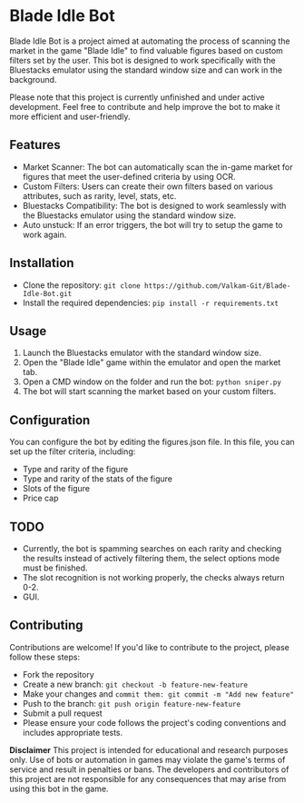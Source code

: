 # Blade Idle Bot

Blade Idle Bot is a project aimed at automating the process of scanning the market in the game "Blade Idle" to find valuable figures based on custom filters set by the user. This bot is designed to work specifically with the Bluestacks emulator using the standard window size and can work in the background.

Please note that this project is currently unfinished and under active development. Feel free to contribute and help improve the bot to make it more efficient and user-friendly.

## Features

- Market Scanner: The bot can automatically scan the in-game market for figures that meet the user-defined criteria by using OCR.
- Custom Filters: Users can create their own filters based on various attributes, such as rarity, level, stats, etc.
- Bluestacks Compatibility: The bot is designed to work seamlessly with the Bluestacks emulator using the standard window size.
- Auto unstuck: If an error triggers, the bot will try to setup the game to work again.

## Installation

- Clone the repository: ```git clone https://github.com/Valkam-Git/Blade-Idle-Bot.git```
- Install the required dependencies: ```pip install -r requirements.txt```

## Usage

1. Launch the Bluestacks emulator with the standard window size.
2. Open the "Blade Idle" game within the emulator and open the market tab.
3. Open a CMD window on the folder and run the bot: ```python sniper.py```
4. The bot will start scanning the market based on your custom filters.

## Configuration

You can configure the bot by editing the figures.json file. In this file, you can set up the filter criteria, including:

- Type and rarity of the figure
- Type and rarity of the stats of the figure
- Slots of the figure
- Price cap

## TODO

- Currently, the bot is spamming searches on each rarity and checking the results instead of actively filtering them, the select options mode must be finished.
- The slot recognition is not working properly, the checks always return 0-2.
- GUI.

## Contributing

Contributions are welcome! If you'd like to contribute to the project, please follow these steps:

- Fork the repository
- Create a new branch: ```git checkout -b feature-new-feature```
- Make your changes and ```commit them: git commit -m "Add new feature"```
- Push to the branch: ```git push origin feature-new-feature```
- Submit a pull request
- Please ensure your code follows the project's coding conventions and includes appropriate tests.

**Disclaimer**
This project is intended for educational and research purposes only. Use of bots or automation in games may violate the game's terms of service and result in penalties or bans. The developers and contributors of this project are not responsible for any consequences that may arise from using this bot in the game.

